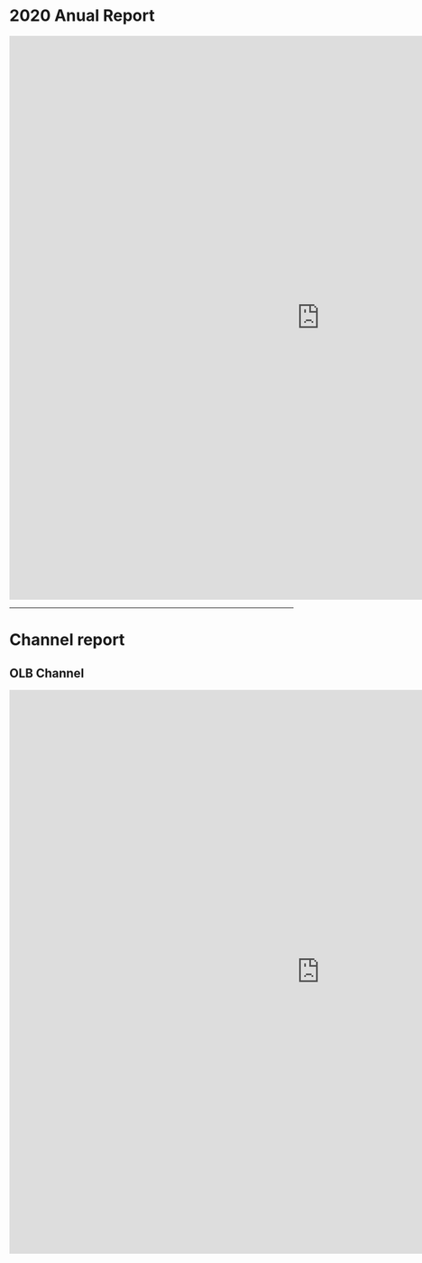 <H1> 2020 Anual Report </H1>

<iframe seamless frameborder="0" src="https://public.tableau.com/views/2019Dashboard_15964694138130/2019Dashboard?:language=es&:display_count=y&publish=yes&:showVizHome=no" width = '1100' height = '1000' scrolling='yes'></iframe>

<hr style="color: #3362C3;" />

<H1> Channel report </H1>

<H2> OLB Channel </H2>

<iframe seamless frameborder="0" src="https://public.tableau.com/views/OLBreport/OLBchannel-Q1Q2?:language=es&:display_count=y&:showVizHome=no" width = '1100' height = '1000' scrolling='yes'></iframe>
